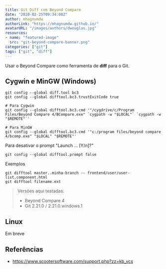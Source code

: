 ```yaml
---
title: Git Diff com Beyond Compare
date: "2020-02-25T09:34:00Z"
author: mhagnumdw
authorLink: "https://mhagnumdw.github.io/"
avatarURL: "/images/authors/dwouglas.jpg"
resources:
- name: "featured-image"
  src: "git-beyond-compare-banner.png"
categories: ["git"]
tags: ["git", "diff"]
---
```


Usar o Beyond Compare como ferramenta de **diff** para o Git.

<!--more-->

## Cygwin e MinGW (Windows)

```shell
git config --global diff.tool bc3
git config --global difftool.bc3.trustExitCode true

# Para Cygwin
git config --global difftool.bc3.cmd '"/cygdrive/c/Program Files/Beyond Compare 4/BCompare.exe" `cygpath -w "$LOCAL"` `cygpath -w "$REMOTE"`'

# Para MinGW
git config --global difftool.bc3.cmd '"c:/program files/beyond compare 4/bcomp.exe" "$LOCAL" "$REMOTE"'
```

Para desativar o prompt "Launch ... [Y/n]?"

```shell
git config --global difftool.prompt false
```

Exemplos

```shell
git difftool master..minha-branch -- frontend/user/user-list.component.html
git difftool filename.ext
```

> Versões aqui testadas:
>
> - Beyond Compare 4
> - Git 2.21.0 / 2.21.0.windows.1

## Linux

Em breve

## Referências

- <https://www.scootersoftware.com/support.php?zz=kb_vcs>
